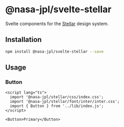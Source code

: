# @nasa-jpl/svelte-stellar

Svelte components for the [Stellar](https://github.com/nasa-jpl/stellar) design system.

## Installation

```sh
npm install @nasa-jpl/svelte-stellar --save
```

## Usage

### Button

```svelte
<script lang="ts">
  import '@nasa-jpl/stellar/css/index.css';
  import '@nasa-jpl/stellar/font/inter/inter.css';
  import { Button } from '../lib/index.js';
</script>

<Button>Primary</Button>
```
